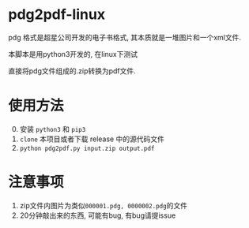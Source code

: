# pdg2pdf-linux
pdg 格式是超星公司开发的电子书格式,
其本质就是一堆图片和一个xml文件.

本脚本是用python3开发的, 在linux下测试

直接将pdg文件组成的.zip转换为pdf文件.

# 使用方法
0. 安装 `python3` 和 `pip3`
1. `clone` 本项目或者下载 release 中的源代码文件
2. `python pdg2pdf.py input.zip output.pdf`

# 注意事项
1. zip文件内图片为类似`000001.pdg, 0000002.pdg`的文件
2. 20分钟敲出来的东西, 可能有bug, 有bug请提issue
